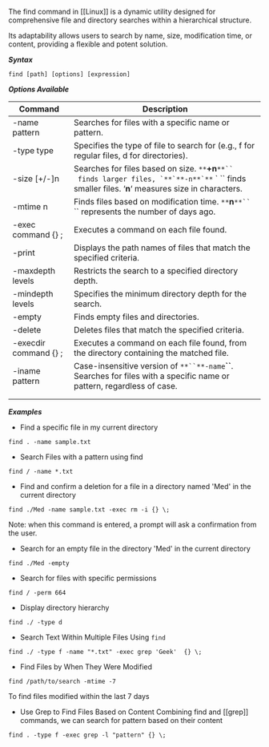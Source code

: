 The find command in [[Linux]] is a dynamic utility designed for comprehensive file and directory searches within a hierarchical structure.

Its adaptability allows users to search by name, size, modification time, or content, providing a flexible and potent solution.

***Syntax***
```
find [path] [options] [expression]
```

***Options Available***

| Command                | Description                                                                                                                                                   |
| ---------------------- | ------------------------------------------------------------------------------------------------------------------------------------------------------------- |
| -name pattern          | Searches for files with a specific name or pattern.                                                                                                           |
| -type type             | Specifies the type of file to search for (e.g., f for regular files, d for directories).                                                                      |
| -size [+/-]n           | Searches for files based on size. `**`**+n**`**`` ` `` finds larger files, `**`**-n**`**`` ` `` finds smaller files. ‘****n****‘ measures size in characters. |
| -mtime n               | Finds files based on modification time. `**`**n**`**`` ` `` represents the number of days ago.                                                                |
| -exec command {} \;    | Executes a command on each file found.                                                                                                                        |
| -print                 | Displays the path names of files that match the specified criteria.                                                                                           |
| -maxdepth levels       | Restricts the search to a specified directory depth.                                                                                                          |
| -mindepth levels       | Specifies the minimum directory depth for the search.                                                                                                         |
| -empty                 | Finds empty files and directories.                                                                                                                            |
| -delete                | Deletes files that match the specified criteria.                                                                                                              |
| -execdir command {} \; | Executes a command on each file found, from the directory containing the matched file.                                                                        |
| -iname pattern         | Case-insensitive version of `**``**-name`**``**. Searches for files with a specific name or pattern, regardless of case.                                      |
|                        |                                                                                                                                                               |
|                        |                                                                                                                                                               |
***Examples***
- Find a specific file in my current directory
```
find . -name sample.txt
```
- Search Files with a pattern using find
```
find / -name *.txt
```
- Find and confirm a deletion for a file in a directory named 'Med' in the current directory
```
find ./Med -name sample.txt -exec rm -i {} \;
```
  Note: when this command is entered, a prompt will ask a confirmation from the user.
- Search for an empty file in the directory 'Med' in the current directory
```
find ./Med -empty
```
- Search for files with specific permissions
```
find / -perm 664
```
- Display directory hierarchy
```
find ./ -type d
```
- Search Text Within Multiple Files Using `find`
```
find ./ -type f -name "*.txt" -exec grep 'Geek'  {} \;
```
- Find Files by When They Were Modified
```
find /path/to/search -mtime -7
```
To find files modified within the last 7 days
- Use Grep to Find Files Based on Content
Combining find and [[grep]] commands, we can search for pattern based on their content
```
find . -type f -exec grep -l "pattern" {} \;
```
